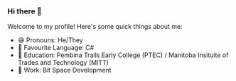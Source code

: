 ### Hi there 👋

Welcome to my profile! Here's some quick things about me:

- 😄 Pronouns: He/They
- 💖 Favourite Language: C#
- 🏫 Education: Pembina Trails Early College (PTEC) / Manitoba Insituite of Trades and Technology (MITT)
- 💼 Work: Bit Space Development
